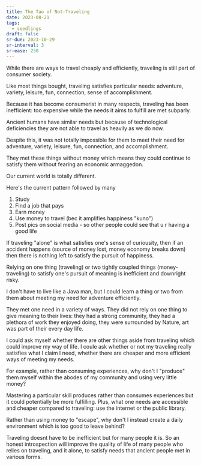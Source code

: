 ```yaml
---
title: The Tao of Not-Traveling
date: 2023-08-21
tags:
  - seedlings
draft: false
sr-due: 2023-10-29
sr-interval: 3
sr-ease: 250
---
```

While there are ways to travel cheaply and efficiently, traveling is still part of consumer society.

Like most things bought, traveling satisfies particular needs: adventure, variety, leisure, fun, connection, sense of accomplishment.

Because it has become consumerist in many respects, traveling has been inefficient: too expensive while the needs it aims to fulfill are met subparly.

Ancient humans have similar needs but because of technological deficiencies they are not able to travel as heavily as we do now.

Despite this, it was not totally impossible for them to meet their need for adventure, variety, leisure, fun, connection, and accomplishment.

They met these things without money which means they could continue to satisfy them without fearing an economic armaggedon.

Our current world is totally different.

Here's the current pattern followed by many

1. Study
2. Find a job that pays
3. Earn money
4. Use money to travel (bec it amplifies happiness "kuno")
5. Post pics on social media - so other people could see that u r having a good life

If traveling "alone" is what satisfies one's sense of curiousity, then if an accident happens (source of money lost, money economy breaks down) then there is nothing left to satisfy the pursuit of happiness.

Relying on one thing (traveling) or two tightly coupled things (money-traveling) to satisfy one's pursuit of meaning is inefficient and downright risky.

I don't have to live like a Java man, but I could learn a thing or two from them about meeting my need for adventure efficiently.

They met one need in a variety of ways. They did not rely on one thing to give meaning to their lives: they had a strong community, they had a plethora of work they enjoyed doing, they were surrounded by Nature, art was part of their every day life.

I could ask myself whether there are other things aside from traveling which could improve my way of life. I coule ask whether or not my traveling really satisfies what I claim I need, whether there are cheaper and more efficient ways of meeting my needs.

For example, rather than consuming experiences, why don't I "produce" them myself within the abodes of my community and using very little money?

Mastering a particular skill produces rather than consumes experiences but it could potentially be more fulfilling. Plus, what one needs are accessible and cheaper compared to traveling: use the internet or the public library.

Rather than using money to "escape", why don't I instead create a daily environment which is too good to leave behind?

Traveling doesnt have to be inefficient but for many people it is. So an honest introspection will improve the quality of life of many people who relies on traveling, and it alone, to satisfy needs that ancient people met in various forms.
